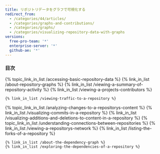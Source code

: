 ```yaml
---
title: リポジトリデータをグラフで可視化する
redirect_from:
  - /categories/44/articles/
  - /categories/graphs-and-contributions/
  - /categories/graphs/
  - /categories/visualizing-repository-data-with-graphs
versions:
  free-pro-team: '*'
  enterprise-server: '*'
  github-ae: '*'
---
```



### 目次

{% topic_link_in_list /accessing-basic-repository-data %}
    {% link_in_list /about-repository-graphs %}
    {% link_in_list /viewing-a-summary-of-repository-activity %}
    {% link_in_list /viewing-a-projects-contributors %}
<!-- if currentVersion == "free-pro-team@latest" -->
    {% link_in_list /viewing-traffic-to-a-repository %}
<!-- endif -->
{% topic_link_in_list /analyzing-changes-to-a-repositorys-content %}
    {% link_in_list /visualizing-commits-in-a-repository %}
    {% link_in_list /visualizing-additions-and-deletions-to-content-in-a-repository %}
{% topic_link_in_list /understanding-connections-between-repositories %}
    {% link_in_list /viewing-a-repositorys-network %}
    {% link_in_list /listing-the-forks-of-a-repository %}
<!-- if currentVersion == "free-pro-team@latest" or currentVersion ver_gt "enterprise-server@2.16" -->
    {% link_in_list /about-the-dependency-graph %}
    {% link_in_list /exploring-the-dependencies-of-a-repository %}
<!-- endif -->
